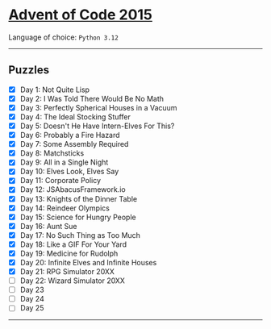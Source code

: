 # [Advent of Code 2015](https://adventofcode.com/2015)

Language of choice: `Python 3.12`

---

## Puzzles

- [x] Day 1: Not Quite Lisp
- [x] Day 2: I Was Told There Would Be No Math
- [x] Day 3: Perfectly Spherical Houses in a Vacuum
- [x] Day 4: The Ideal Stocking Stuffer
- [x] Day 5: Doesn't He Have Intern-Elves For This?
- [x] Day 6: Probably a Fire Hazard
- [x] Day 7: Some Assembly Required
- [x] Day 8: Matchsticks
- [x] Day 9: All in a Single Night
- [x] Day 10: Elves Look, Elves Say
- [x] Day 11: Corporate Policy
- [x] Day 12: JSAbacusFramework.io
- [x] Day 13: Knights of the Dinner Table
- [x] Day 14: Reindeer Olympics
- [x] Day 15: Science for Hungry People
- [x] Day 16: Aunt Sue
- [x] Day 17: No Such Thing as Too Much
- [x] Day 18: Like a GIF For Your Yard
- [x] Day 19: Medicine for Rudolph
- [x] Day 20: Infinite Elves and Infinite Houses
- [x] Day 21: RPG Simulator 20XX
- [ ] Day 22: Wizard Simulator 20XX
- [ ] Day 23
- [ ] Day 24
- [ ] Day 25

---
